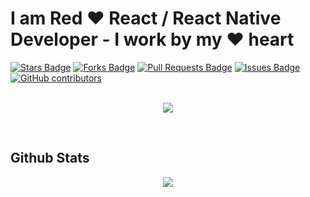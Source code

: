 # I am Red ❤ React / React Native Developer - I work by my ❤ heart

<a href="https://github.com/devexpert127/devexpert127/stargazers"><img src="https://img.shields.io/github/stars/sld-columbia/esp" alt="Stars Badge"/></a>
<a href="https://github.com/devexpert127/devexpert127/network/members"><img src="https://img.shields.io/github/forks/sld-columbia/esp" alt="Forks Badge"/></a>
<a href="https://github.com/devexpert127/devexpert127/pulls"><img src="https://img.shields.io/github/issues-pr/sld-columbia/esp" alt="Pull Requests Badge"/></a>
<a href="https://github.com/devexpert127/devexpert127/issues"><img src="https://img.shields.io/github/issues/sld-columbia/esp" alt="Issues Badge"/></a>
<a href="https://github.com/devexpert127/devexpert127/graphs/contributors"><img alt="GitHub contributors" src="https://img.shields.io/github/contributors/sld-columbia/esp?color=2b9348"></a>
<br/>
<br/>
<p align="center">
    <img src="https://github-profile-trophy.vercel.app/?username=mohamed&theme=onedark&rank=-S"/>
</p>
<br/>

## Github Stats
<div align="center"><img src="https://github-readme-stats.vercel.app/api?username=mohamed&show_icons=true&hide_title=true&theme=dark" align="center" /></div>  
<br/>
